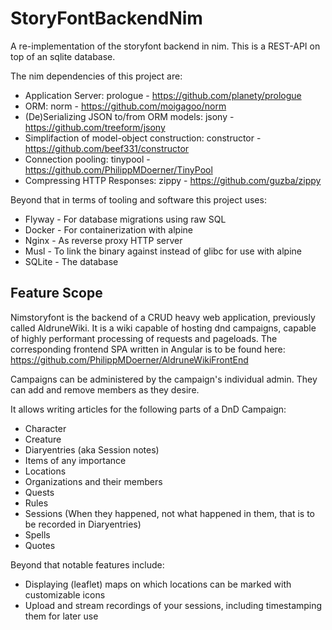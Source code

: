 # StoryFontBackendNim

A re-implementation of the storyfont backend in nim.
This is a REST-API on top of an sqlite database.

The nim dependencies of this project are:

- Application Server: prologue - https://github.com/planety/prologue
- ORM: norm - https://github.com/moigagoo/norm
- (De)Serializing JSON to/from ORM models: jsony - https://github.com/treeform/jsony
- Simplifaction of model-object construction: constructor - https://github.com/beef331/constructor
- Connection pooling: tinypool - https://github.com/PhilippMDoerner/TinyPool
- Compressing HTTP Responses: zippy - https://github.com/guzba/zippy

Beyond that in terms of tooling and software this project uses:

- Flyway - For database migrations using raw SQL
- Docker - For containerization with alpine
- Nginx - As reverse proxy HTTP server
- Musl - To link the binary against instead of glibc for use with alpine
- SQLite - The database

## Feature Scope

Nimstoryfont is the backend of a CRUD heavy web application, previously called AldruneWiki.
It is a wiki capable of hosting dnd campaigns, capable of highly performant processing of requests and pageloads.
The corresponding frontend SPA written in Angular is to be found
here: https://github.com/PhilippMDoerner/AldruneWikiFrontEnd

Campaigns can be administered by the campaign's individual admin. They can add and remove members as they desire.

It allows writing articles for the following parts of a DnD Campaign:

- Character
- Creature
- Diaryentries (aka Session notes)
- Items of any importance
- Locations
- Organizations and their members
- Quests
- Rules
- Sessions (When they happened, not what happened in them, that is to be recorded in Diaryentries)
- Spells
- Quotes

Beyond that notable features include:

- Displaying (leaflet) maps on which locations can be marked with customizable icons
- Upload and stream recordings of your sessions, including timestamping them for later use